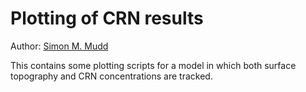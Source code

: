 Plotting of CRN results
==============================================================

Author: [Simon M. Mudd](http://www.geos.ed.ac.uk/homes/smudd)

This contains some plotting scripts for a model in which both surface topography and CRN concentrations are tracked. 